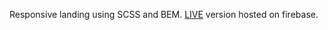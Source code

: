 Responsive landing using SCSS and BEM.
[LIVE](https://bookmark-landing-page-1074b.web.app/) version hosted on firebase.
